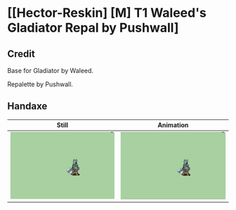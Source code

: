 # [\[Hector-Reskin\] \[M\] T1 Waleed's Gladiator Repal by Pushwall]

## Credit

Base for Gladiator by Waleed.

Repalette by Pushwall.

## Handaxe

| Still | Animation |
| :---: | :-------: |
| ![Handaxe still](./Handaxe_000.png) | ![Handaxe animation](./Handaxe.gif) |
